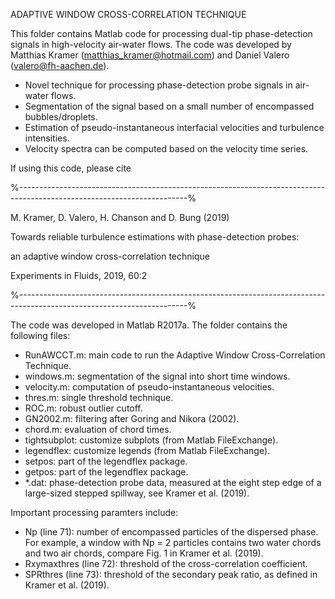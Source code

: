 ADAPTIVE WINDOW CROSS-CORRELATION TECHNIQUE

This folder contains Matlab code for processing dual-tip phase-detection signals in high-velocity air-water flows. 
The code was developed by Matthias Kramer (matthias_kramer@hotmail.com) and Daniel Valero (valero@fh-aachen.de).

- Novel technique for processing phase-detection probe signals in air-water flows.
- Segmentation of the signal based on a small number of encompassed bubbles/droplets.
- Estimation of pseudo-instantaneous interfacial velocities and turbulence intensities.
- Velocity spectra can be computed based on the velocity time series.


If using this code, please cite

%------------------------------------------------------------------------------------------------------------------------%

M. Kramer, D. Valero, H. Chanson and D. Bung (2019)

Towards reliable turbulence estimations with phase-detection probes:

an adaptive window cross-correlation technique

Experiments in Fluids, 2019, 60:2

%------------------------------------------------------------------------------------------------------------------------%


The code was developed in Matlab R2017a. The folder contains the following files:
- RunAWCCT.m: main code to run the Adaptive Window Cross-Correlation Technique.
- windows.m: segmentation of the signal into short time windows.
- velocity.m: computation of pseudo-instantaneous velocities.
- thres.m: single threshold technique.
- ROC.m: robust outlier cutoff.
- GN2002.m: filtering after Goring and Nikora (2002).
- chord.m: evaluation of chord times.
- tightsubplot: customize subplots (from Matlab FileExchange).
- legendflex: customize legends (from Matlab FileExchange).
- setpos: part of the legendflex package.
- getpos: part of the legendflex package. 
- *.dat: phase-detection probe data, measured at the eight step edge of a large-sized stepped spillway, see Kramer et al. (2019).


Important processing paramters include:
- Np (line 71): number of encompassed particles of the dispersed phase. For example, a window with 
Np = 2 particles contains two water chords and two air chords, compare Fig. 1 in Kramer et al. (2019).
- Rxymaxthres (line 72): threshold of the cross-correlation coefficient.
- SPRthres (line 73): threshold of the secondary peak ratio, as defined in Kramer et al. (2019).
 
